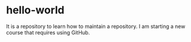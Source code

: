 # hello-world
It is a repository to learn how to maintain a repository.
I am starting a new course that requires using GitHub.
